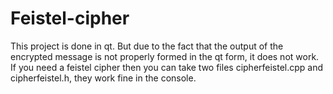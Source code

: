 # Feistel-cipher
This project is done in qt. But due to the fact that the output of the encrypted message is not properly formed in the qt form, 
it does not work. 
If you need a feistel cipher then you can take two files cipherfeistel.cpp and cipherfeistel.h, they work fine in the console.
